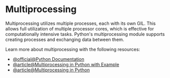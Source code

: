 # Multiprocessing

Multiprocessing utilizes multiple processes, each with its own GIL. This allows full utilization of multiple processor cores, which is effective for computationally intensive tasks. Python's multiprocessing module supports creating processes and exchanging data between them.

Learn more about multiprocessing with the following resources:

- [@official@Python Documentation](https://docs.python.org/3/library/multiprocessing.html)
- [@article@Multiprocessing in Python with Example](https://www.digitalocean.com/community/tutorials/python-multiprocessing-example)
- [@article@Multiprocessing in Python](https://realpython.com/python-multiprocessing/)
